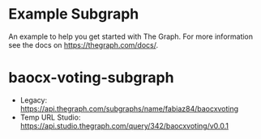 # Example Subgraph

An example to help you get started with The Graph. For more information see the docs on https://thegraph.com/docs/.
# baocx-voting-subgraph
- Legacy: https://api.thegraph.com/subgraphs/name/fabiaz84/baocxvoting
- Temp URL Studio: https://api.studio.thegraph.com/query/342/baocxvoting/v0.0.1

